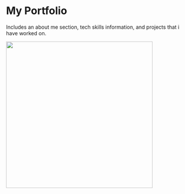 # My Portfolio

Includes an about me section, tech skills information, and projects that i have worked on.

<img src="https://user-images.githubusercontent.com/107823527/181504115-1264cc78-c56e-472c-8483-669add834989.png" height="400px" />
